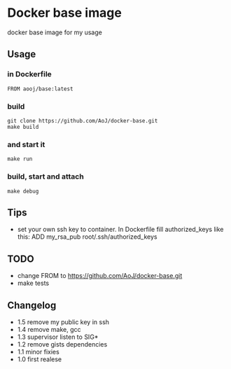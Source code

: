 # Docker base image

docker base image for my usage

## Usage

### in Dockerfile
    FROM aooj/base:latest

### build
    git clone https://github.com/AoJ/docker-base.git
    make build
    
### and start it
    make run

### build, start and attach
    make debug

## Tips
- set your own ssh key to container. In Dockerfile fill authorized_keys like this:
    ADD my_rsa_pub root/.ssh/authorized_keys

    
## TODO
- change FROM to https://github.com/AoJ/docker-base.git
- make tests

## Changelog
- 1.5 remove my public key in ssh
- 1.4 remove make, gcc
- 1.3 supervisor listen to SIG*
- 1.2 remove gists dependencies
- 1.1 minor fixies
- 1.0 first realese
